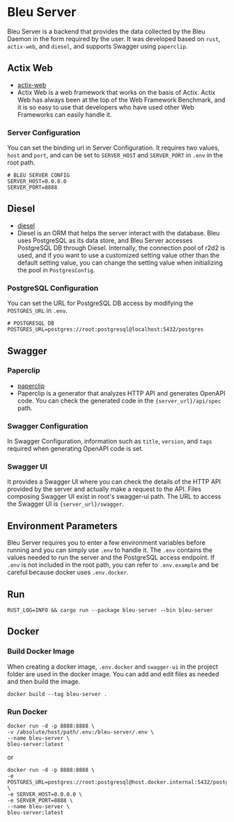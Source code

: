 # Bleu Server
Bleu Server is a backend that provides the data collected by the Bleu Daemon in the form required by the user.
It was developed based on `rust`, `actix-web`, and `diesel`, and supports Swagger using `paperclip`.

## Actix Web
- [actix-web](https://actix.rs/)
- Actix Web is a web framework that works on the basis of Actix.
  Actix Web has always been at the top of the Web Framework Benchmark, and it is so easy to use that developers who have used other Web Frameworks can easily handle it.

### Server Configuration
You can set the binding url in Server Configuration.
It requires two values, `host` and `port`, and can be set to `SERVER_HOST` and `SERVER_PORT` in `.env` in the root path.
```
# BLEU SERVER CONFIG
SERVER_HOST=0.0.0.0
SERVER_PORT=8888
```

## Diesel
- [diesel](https://diesel.rs/)
- Diesel is an ORM that helps the server interact with the database.
  Bleu uses PostgreSQL as its data store, and Bleu Server accesses PostgreSQL DB through Diesel.
  Internally, the connection pool of r2d2 is used, and if you want to use a customized setting value other than the default setting value, you can change the setting value when initializing the pool in `PostgresConfig`.

### PostgreSQL Configuration
You can set the URL for PostgreSQL DB access by modifying the `POSTGRES_URL` in `.env`.
```
# POSTGRESQL DB
POSTGRES_URL=postgres://root:postgresql@localhost:5432/postgres
```

## Swagger
### Paperclip
- [paperclip](https://paperclip.waffles.space/)
- Paperclip is a generator that analyzes HTTP API and generates OpenAPI code.
  You can check the generated code in the `{server_url}/api/spec` path.

### Swagger Configuration
In Swagger Configuration, information such as `title`, `version`, and `tags` required when generating OpenAPI code is set.

### Swagger UI
It provides a Swagger UI where you can check the details of the HTTP API provided by the server and actually make a request to the API.
Files composing Swagger UI exist in root's swagger-ui path.
The URL to access the Swagger UI is `{server_url}/swagger`.

## Environment Parameters
Bleu Server requires you to enter a few environment variables before running and you can simply use `.env` to handle it.
The `.env` contains the values needed to run the server and the PostgreSQL access endpoint.
If `.env` is not included in the root path, you can refer to `.env.example` and be careful because docker uses `.env.docker`.

## Run
```shell
RUST_LOG=INFO && cargo run --package bleu-server --bin bleu-server
```

## Docker
### Build Docker Image
When creating a docker image, `.env.docker` and `swagger-ui` in the project folder are used in the docker image. You can add and edit files as needed and then build the image.

```shell
docker build --tag bleu-server .
```

### Run Docker
```shell
docker run -d -p 8888:8888 \
-v /absolute/host/path/.env:/bleu-server/.env \
--name bleu-server \
bleu-server:latest
```
or
```shell
docker run -d -p 8888:8888 \
-e POSTGRES_URL=postgres://root:postgresql@host.docker.internal:5432/postgres \
-e SERVER_HOST=0.0.0.0 \
-e SERVER_PORT=8888 \
--name bleu-server \
bleu-server:latest
```